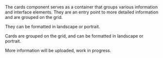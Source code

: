 The cards component serves as a container that groups various information and interface elements. They are an entry point to more detailed information and are grouped on the grid. 

They can be formatted in landscape or portrait.

Cards are grouped on the grid, and can be formatted in landscape or portrait.

More information will be uploaded, work in progress.

